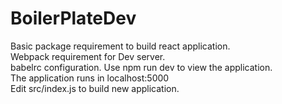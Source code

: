 # BoilerPlateDev
Basic package requirement to build react application.<br>
Webpack requirement for Dev server.<br>
babelrc configuration.
Use npm run dev to view the application.<br>
The application runs in localhost:5000<br>
Edit src/index.js to build new application.
